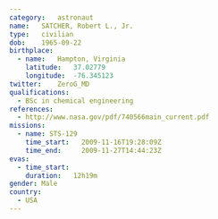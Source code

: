 ```yaml
---
category:	astronaut
name:	SATCHER, Robert L., Jr.
type:	civilian
dob:	1965-09-22
birthplace:
  - name:	Hampton, Virginia
    latitude:	37.02779
    longitude:	-76.345123
twitter:	ZeroG_MD
qualifications:
  - BSc in chemical engineering
references:
  - http://www.nasa.gov/pdf/740566main_current.pdf
missions:
  - name: STS-129
    time_start:   2009-11-16T19:28:09Z
    time_end:     2009-11-27T14:44:23Z
evas:
  - time_start: 
    duration:   12h19m
gender:	Male
country:
  - USA
---
```


